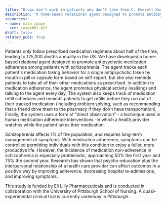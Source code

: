 ```yaml
---
title: "Drugs don't work in patients who don't take them C. Everett Koop, MD"
description: "A home-based relational agent designed to promote antipsychotic medication adherence among patients with schizophrenia."
resources:
- name: main image
  src: image001.gif
draft: false
related_pubs: true
---
```


Patients only follow prescribed medication regimens about half of the time, leading to 125,000 deaths annually in the US. We have developed a home-based relational agent designed to promote antipsychotic medication adherence among patients with schizophrenia. The agent tracks each patient's medication taking behavior for a single antipsychotic taken by mouth in pill or capsule form based on self-report, but she also reminds patients to take all of their other medications as prescribed. In addition to medication adherence, the agent promotes physical activity (walking) and talking to the agent every day. The system also keeps track of medication refill schedules and reminds patients to get refills before they run out of their tracked medication (including problem solving, such as recommending that a friend drive them to the pharmacy if they don't have transportation). Finally, the system uses a form of "direct observation" - a technique used in human medication adherence interventions -in which a health provider watches while the patient takes their medication.

Schizophrenia affects 1% of the population, and requires long-term management of symptoms. With medication adherence, symptoms can be controlled permitting individuals with this condition to enjoy a fuller, more productive life. However, the incidence of medication non-adherence in schizophrenia is especially problematic, approaching 50% the first year and 75% the second year. Research has shown that psycho-education plus the interpersonal relationship of a health care provider can affect outcomes in a positive way by improving adherence, decreasing hospital re-admissions, and improving symptoms.

This study is funded by Eli Lilly Pharmaceuticals and is conducted in collaboration with the University of Pittsburgh School of Nursing. A quasi-experimental clinical trial is currently underway in Pittsburgh.

